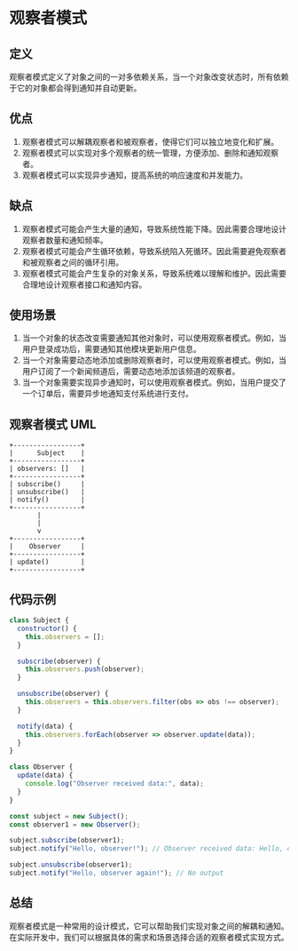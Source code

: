 # 观察者模式

## 定义

观察者模式定义了对象之间的一对多依赖关系，当一个对象改变状态时，所有依赖于它的对象都会得到通知并自动更新。

## 优点

1. 观察者模式可以解耦观察者和被观察者，使得它们可以独立地变化和扩展。
2. 观察者模式可以实现对多个观察者的统一管理，方便添加、删除和通知观察者。
3. 观察者模式可以实现异步通知，提高系统的响应速度和并发能力。

## 缺点

1. 观察者模式可能会产生大量的通知，导致系统性能下降。因此需要合理地设计观察者数量和通知频率。
2. 观察者模式可能会产生循环依赖，导致系统陷入死循环。因此需要避免观察者和被观察者之间的循环引用。
3. 观察者模式可能会产生复杂的对象关系，导致系统难以理解和维护。因此需要合理地设计观察者接口和通知内容。

## 使用场景

1. 当一个对象的状态改变需要通知其他对象时，可以使用观察者模式。例如，当用户登录成功后，需要通知其他模块更新用户信息。
2. 当一个对象需要动态地添加或删除观察者时，可以使用观察者模式。例如，当用户订阅了一个新闻频道后，需要动态地添加该频道的观察者。
3. 当一个对象需要实现异步通知时，可以使用观察者模式。例如，当用户提交了一个订单后，需要异步地通知支付系统进行支付。

## 观察者模式 UML

```
+-----------------+
|      Subject    |
+-----------------+
| observers: []   |
+-----------------+
| subscribe()     |
| unsubscribe()   |
| notify()        |
+-----------------+
       |
       |
       v
+-----------------+
|    Observer     |
+-----------------+
| update()        |
+-----------------+
```

## 代码示例

```javascript
class Subject {
  constructor() {
    this.observers = [];
  }

  subscribe(observer) {
    this.observers.push(observer);
  }

  unsubscribe(observer) {
    this.observers = this.observers.filter(obs => obs !== observer);
  }

  notify(data) {
    this.observers.forEach(observer => observer.update(data));
  }
}

class Observer {
  update(data) {
    console.log("Observer received data:", data);
  }
}

const subject = new Subject();
const observer1 = new Observer();

subject.subscribe(observer1);
subject.notify("Hello, observer!"); // Observer received data: Hello, observer!

subject.unsubscribe(observer1);
subject.notify("Hello, observer again!"); // No output
```

## 总结

观察者模式是一种常用的设计模式，它可以帮助我们实现对象之间的解耦和通知。在实际开发中，我们可以根据具体的需求和场景选择合适的观察者模式实现方式。
